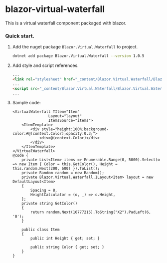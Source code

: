 # blazor-virtual-waterfall
This is a virtual waterfall component packaged with blazor.

### Quick start.
1. Add the nuget package `Blazor.Virtual.Waterfall` to project.
    ```bash
    dotnet add package Blazor.Virtual.Waterfall --version 1.0.5
    ```
2. Add style and script references.
    ```html
    ...
    <link rel="stylesheet" href="_content/Blazor.Virtual.Waterfall/Blazor.Virtual.Waterfall.css" />
    ...
    <script src="_content/Blazor.Virtual.Waterfall/Blazor.Virtual.Waterfall.js" type="module"></script>
    ...

    ```
3. Sample code:
    ```razor
    <VirtualWaterfall TItem="Item"
                    Layout="layout"
                    ItemsSource="items">
        <ItemTemplate>
            <div style="height:100%;background-color:#@(context.Color);opacity:0.3;">
                <div>@(context.Color)</div>
            </div>
        </ItemTemplate>
    </VirtualWaterfall>
    @code {
        private List<Item> items => Enumerable.Range(0, 5000).Select(o => new Item { Color = this.GetColor(), Height = this.random.Next(200, 600) }).ToList();
        private Random random = new Random();
        private Blazor.Virtual.Waterfall.ILayout<Item> layout = new DefaultLayout<Item>
        {
            Spacing = 8,
            HeightCalculator = (o, _) => o.Height,
        };
        private string GetColor()
        {
            return random.Next(16777215).ToString("X2").PadLeft(6, '0');
        }

        public class Item
        {
            public int Height { get; set; }

            public string Color { get; set; }
        }
    }
    ```